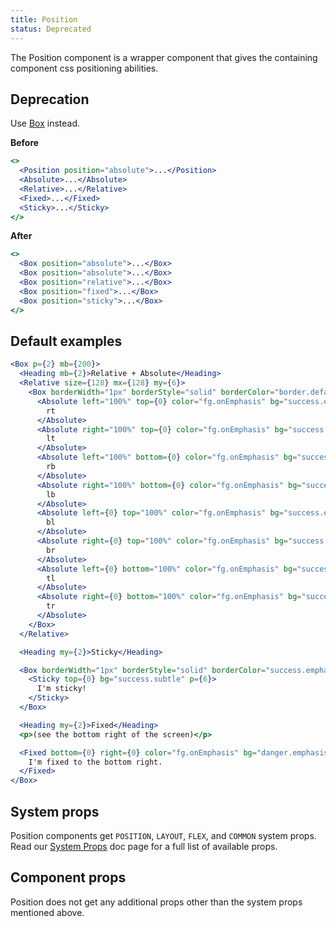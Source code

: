 ```yaml
---
title: Position
status: Deprecated
---
```


The Position component is a wrapper component that gives the containing component css positioning abilities.

## Deprecation

Use [Box](/Box) instead.

**Before**

```jsx deprecated
<>
  <Position position="absolute">...</Position>
  <Absolute>...</Absolute>
  <Relative>...</Relative>
  <Fixed>...</Fixed>
  <Sticky>...</Sticky>
</>
```

**After**

```jsx deprecated
<>
  <Box position="absolute">...</Box>
  <Box position="absolute">...</Box>
  <Box position="relative">...</Box>
  <Box position="fixed">...</Box>
  <Box position="sticky">...</Box>
</>
```

## Default examples

```jsx deprecated live
<Box p={2} mb={200}>
  <Heading mb={2}>Relative + Absolute</Heading>
  <Relative size={128} mx={128} my={6}>
    <Box borderWidth="1px" borderStyle="solid" borderColor="border.default" borderRadius={2} size="100%">
      <Absolute left="100%" top={0} color="fg.onEmphasis" bg="success.emphasis" p={1}>
        rt
      </Absolute>
      <Absolute right="100%" top={0} color="fg.onEmphasis" bg="success.emphasis" p={1}>
        lt
      </Absolute>
      <Absolute left="100%" bottom={0} color="fg.onEmphasis" bg="success.emphasis" p={1}>
        rb
      </Absolute>
      <Absolute right="100%" bottom={0} color="fg.onEmphasis" bg="success.emphasis" p={1}>
        lb
      </Absolute>
      <Absolute left={0} top="100%" color="fg.onEmphasis" bg="success.emphasis" p={1}>
        bl
      </Absolute>
      <Absolute right={0} top="100%" color="fg.onEmphasis" bg="success.emphasis" p={1}>
        br
      </Absolute>
      <Absolute left={0} bottom="100%" color="fg.onEmphasis" bg="success.emphasis" p={1}>
        tl
      </Absolute>
      <Absolute right={0} bottom="100%" color="fg.onEmphasis" bg="success.emphasis" p={1}>
        tr
      </Absolute>
    </Box>
  </Relative>

  <Heading my={2}>Sticky</Heading>

  <Box borderWidth="1px" borderStyle="solid" borderColor="success.emphasis" borderRadius={2} border={1} height={500}>
    <Sticky top={0} bg="success.subtle" p={6}>
      I'm sticky!
    </Sticky>
  </Box>

  <Heading my={2}>Fixed</Heading>
  <p>(see the bottom right of the screen)</p>

  <Fixed bottom={0} right={0} color="fg.onEmphasis" bg="danger.emphasis" p={2}>
    I'm fixed to the bottom right.
  </Fixed>
</Box>
```

## System props

Position components get `POSITION`, `LAYOUT`, `FLEX`, and `COMMON` system props. Read our [System Props](/system-props) doc page for a full list of available props.

## Component props

Position does not get any additional props other than the system props mentioned above.
